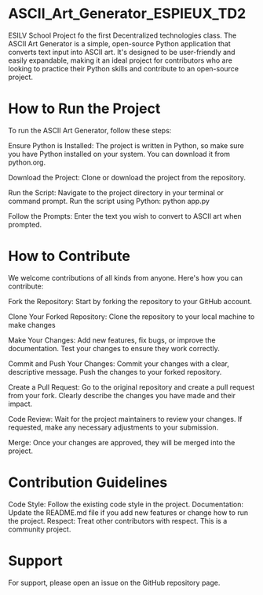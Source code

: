 # ASCII_Art_Generator_ESPIEUX_TD2
ESILV School Project fo the first Decentralized technologies class. The ASCII Art Generator is a simple, open-source Python application that converts text input into ASCII art. It's designed to be user-friendly and easily expandable, making it an ideal project for contributors who are looking to practice their Python skills and contribute to an open-source project.

# How to Run the Project
To run the ASCII Art Generator, follow these steps:

Ensure Python is Installed:
The project is written in Python, so make sure you have Python installed on your system. You can download it from python.org.

Download the Project:
Clone or download the project from the repository.

Run the Script:
Navigate to the project directory in your terminal or command prompt.
Run the script using Python:
python app.py

Follow the Prompts:
Enter the text you wish to convert to ASCII art when prompted.

# How to Contribute
We welcome contributions of all kinds from anyone. Here's how you can contribute:

Fork the Repository:
Start by forking the repository to your GitHub account.

Clone Your Forked Repository:
Clone the repository to your local machine to make changes

Make Your Changes:
Add new features, fix bugs, or improve the documentation.
Test your changes to ensure they work correctly.

Commit and Push Your Changes:
Commit your changes with a clear, descriptive message.
Push the changes to your forked repository.

Create a Pull Request:
Go to the original repository and create a pull request from your fork.
Clearly describe the changes you have made and their impact.

Code Review:
Wait for the project maintainers to review your changes.
If requested, make any necessary adjustments to your submission.

Merge:
Once your changes are approved, they will be merged into the project.

# Contribution Guidelines
Code Style: Follow the existing code style in the project.
Documentation: Update the README.md file if you add new features or change how to run the project.
Respect: Treat other contributors with respect. This is a community project.

# Support
For support, please open an issue on the GitHub repository page.